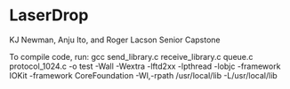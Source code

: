 # LaserDrop
KJ Newman, Anju Ito, and Roger Lacson Senior Capstone

To compile code, run:
gcc send_library.c receive_library.c queue.c protocol_1024.c -o test -Wall -Wextra -lftd2xx -lpthread -lobjc -framework IOKit -framework CoreFoundation -Wl,-rpath /usr/local/lib -L/usr/local/lib